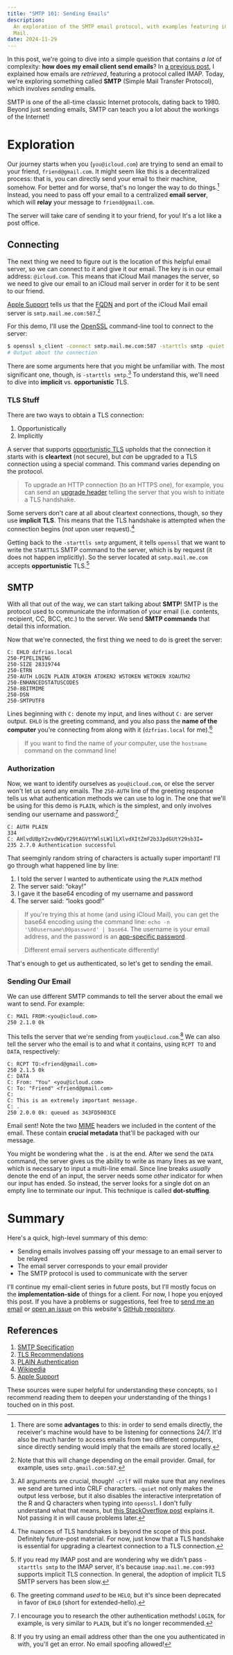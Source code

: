 ```yaml
---
title: "SMTP 101: Sending Emails"
description:
  An exploration of the SMTP email protocol, with examples featuring iCloud
  Mail.
date: 2024-11-29
---
```


In this post, we're going to dive into a simple question that contains _a lot_
of complexity: **how does my email client send emails**? In
[a previous post](https://dzfrias.dev/blog/email-client-pt1/), I explained how
emails are _retrieved_, featuring a protocol called IMAP. Today, we're exploring
something called **SMTP** (Simple Mail Transfer Protocol), which involves
_sending_ emails.

SMTP is one of the all-time classic Internet protocols, dating back to 1980.
Beyond just sending emails, SMTP can teach you a lot about the workings of the
Internet!

# Exploration

Our journey starts when you (`you@icloud.com`) are trying to send an email to
your friend, `friend@gmail.com`. It might seem like this is a decentralized
process: that is, you can directly send your email to their machine, somehow.
For better and for worse, that's no longer the way to do things.[^advantages]
Instead, you need to pass off your email to a centralized **email server**,
which will **relay** your message to `friend@gmail.com`.

The server will take care of sending it to your friend, for you! It's a lot like
a post office.

## Connecting

The next thing we need to figure out is the location of this helpful email
server, so we can connect to it and give it our email. The key is in our email
address: `@icloud.com`. This means that iCloud Mail manages the server, so we
need to give our email to an iCloud mail server in order for it to be sent to
our friend.

[Apple Support](https://support.apple.com/en-us/102525) tells us that the
[FQDN](https://en.wikipedia.org/wiki/Fully_qualified_domain_name) and port of
the iCloud Mail email server is `smtp.mail.me.com:587`.[^change]

For this demo, I'll use the [OpenSSL](https://en.wikipedia.org/wiki/OpenSSL)
command-line tool to connect to the server:

```bash
$ openssl s_client -connect smtp.mail.me.com:587 -starttls smtp -quiet -crlf
# Output about the connection
```

There are some arguments here that you might be unfamiliar with. The most
significant one, though, is `-starttls smtp`.[^args] To understand this, we'll
need to dive into **implicit** vs. **opportunistic** TLS.

### TLS Stuff

There are two ways to obtain a TLS connection:

1. Opportunistically
2. Implicitly

A server that supports
[opportunistic TLS](https://en.wikipedia.org/wiki/Opportunistic_TLS) upholds
that the connection it starts with is **cleartext** (not secure), but _can_ be
upgraded to a TLS connection using a special command. This command varies
depending on the protocol.

> To upgrade an HTTP connection (to an HTTPS one), for example, you can send an
> [upgrade header](https://en.wikipedia.org/wiki/HTTP/1.1_Upgrade_header)
> telling the server that you wish to initiate a TLS handshake.

Some servers don't care at all about cleartext connections, though, so they use
**implicit TLS**. This means that the TLS handshake is attempted when the
connection begins (_not_ upon user request).[^handshake]

Getting back to the `-starttls smtp` argument, it tells `openssl` that we want
to write the `STARTTLS` SMTP command to the server, which is by request (it does
not happen implicitly). So the server located at `smtp.mail.me.com` accepts
**opportunistic** TLS.[^imap]

## SMTP

With all that out of the way, we can start talking about **SMTP**! SMTP is the
protocol used to communicate the information of your email (i.e. contents,
recipient, CC, BCC, etc.) to the server. We send **SMTP commands** that detail
this information.

Now that we're connected, the first thing we need to do is greet the server:

```text
C: EHLO dzfrias.local
250-PIPELINING
250-SIZE 28319744
250-ETRN
250-AUTH LOGIN PLAIN ATOKEN ATOKEN2 WSTOKEN WETOKEN XOAUTH2
250-ENHANCEDSTATUSCODES
250-8BITMIME
250-DSN
250-SMTPUTF8
```

Lines beginning with `C:` denote my input, and lines without `C:` are server
output. `EHLO` is the greeting command, and you also pass the **name of the
computer** you're connecting from along with it (`dzfrias.local` for me).[^ehlo]

> If you want to find the name of _your_ computer, use the `hostname` command on
> the command line!

### Authorization

Now, we want to identify ourselves as `you@icloud.com`, or else the server won't
let us send any emails. The `250-AUTH` line of the greeting response tells us
what authentication methods we can use to log in. The one that we'll be using
for this demo is `PLAIN`, which is the simplest, and only involves sending our
username and password:[^auth]

```text
C: AUTH PLAIN
334
C: AHlvdUBpY2xvdWQuY29tAGVtYWlsLW1lLXlvdXItZmF2b3JpdGUtY29sb3I=
235 2.7.0 Authentication successful
```

That seemginly random string of characters is actually super important! I'll go
through what happened line by line:

1. I told the server I wanted to authenticate using the `PLAIN` method
2. The server said: “okay!”
3. I gave it the base64 encoding of my username and password
4. The server said: “looks good!”

> If you're trying this at home (and using iCloud Mail), you can get the base64
> encoding using the command line: `echo -n '\00username\00password' | base64`.
> The username is your email address, and the password is an
> [app-specific password](https://support.apple.com/en-us/102654).
>
> Different email servers authenticate differently!

That's enough to get us authenticated, so let's get to sending the email.

### Sending Our Email

We can use different SMTP commands to tell the server about the email we want to
send. For example:

```plain
C: MAIL FROM:<you@icloud.com>
250 2.1.0 0k
```

This tells the server that we're sending from `you@icloud.com`.[^spoofing] We
can also tell the server who the email is to and what it contains, using
`RCPT TO` and `DATA`, respectively:

```plain
C: RCPT TO:<friend@gmail.com>
250 2.1.5 0k
C: DATA
C: From: "You" <you@icloud.com>
C: To: "Friend" <friend@gmail.com>
C:
C: This is an extremely important message.
C: .
250 2.0.0 0k: queued as 343FD5003CE
```

Email sent! Note the two [MIME](https://en.wikipedia.org/wiki/MIME) headers we
included in the content of the email. These contain **crucial metadata** that'll
be packaged with our message.

You might be wondering what the `.` is at the end. After we send the `DATA`
command, the server gives us the ability to write as many lines as we want,
which is necessary to input a multi-line email. Since line breaks _usually_
denote the end of an input, the server needs some _other_ indicator for when our
input has ended. So instead, the server looks for a single dot on an empty line
to terminate our input. This technique is called **dot-stuffing**.

# Summary

Here's a quick, high-level summary of this demo:

- Sending emails involves passing off your message to an email server to be
  relayed
- The email server corresponds to your email provider
- The SMTP protocol is used to communicate with the server

I'll continue my email-client series in future posts, but I'll mostly focus on
the **implementation-side** of things for a client. For now, I hope you enjoyed
this post. If you have a problems or suggestions, feel free to
[send me an email](mailto:styx5242@gmail.com) or
[open an issue](https://github.com/dzfrias/website/issues/new) on this website's
[GitHub repository](https://github.com/dzfrias/website).

## References

1. [SMTP Specification](https://www.rfc-editor.org/rfc/rfc5321.html)
2. [TLS Recommendations](https://datatracker.ietf.org/doc/html/rfc8314#section-3)
3. [PLAIN Authentication](https://www.rfc-editor.org/rfc/rfc4616)
4. [Wikipedia](https://en.wikipedia.org/wiki/Simple_Mail_Transfer_Protocol)
5. [Apple Support](https://support.apple.com/en-us/102525)

These sources were super helpful for understanding these concepts, so I
recommend reading them to deepen your understanding of the things I touched on
in this post.

[^advantages]:
    There are some **advantages** to this: in order to send emails directly, the
    receiver's machine would have to be listening for connections 24/7. It'd
    also be much harder to access emails from two different computers, since
    directly sending would imply that the emails are stored locally.

[^change]:
    Note that this will change depending on the email provider. Gmail, for
    example, uses `smtp.gmail.com:587`.

[^args]:
    All arguments are crucial, though! `-crlf` will make sure that any newlines
    we send are turned into CRLF characters. `-quiet` not only makes the output
    less verbose, but it also disables the interactive interpretation of the R
    and Q characters when typing into `openssl`. I don't fully understand what
    that means, but
    [this StackOverflow post](https://stackoverflow.com/a/77250517) explains it.
    Not passing it in will cause problems later.

[^handshake]:
    The nuances of TLS handshakes is beyond the scope of this post. Definitely
    future-post material. For now, just know that a TLS handshake is essential
    for upgrading a cleartext connection to a TLS connection.

[^imap]:
    If you read my IMAP post and are wondering why we didn't pass
    `-starttls smtp` to the IMAP server, it's because `imap.mail.me.com:993`
    supports implicit TLS connection. In general, the adoption of implicit TLS
    SMTP servers has been slow.

[^ehlo]:
    The greeting command _used_ to be `HELO`, but it's since been deprecated in
    favor of `EHLO` (short for extended-hello).

[^auth]:
    I encourage you to research the other authentication methods! `LOGIN`, for
    example, is very similar to `PLAIN`, but it's no longer recommended.

[^spoofing]:
    If you try using an email address other than the one you authenticated in
    with, you'll get an error. No email spoofing allowed!
